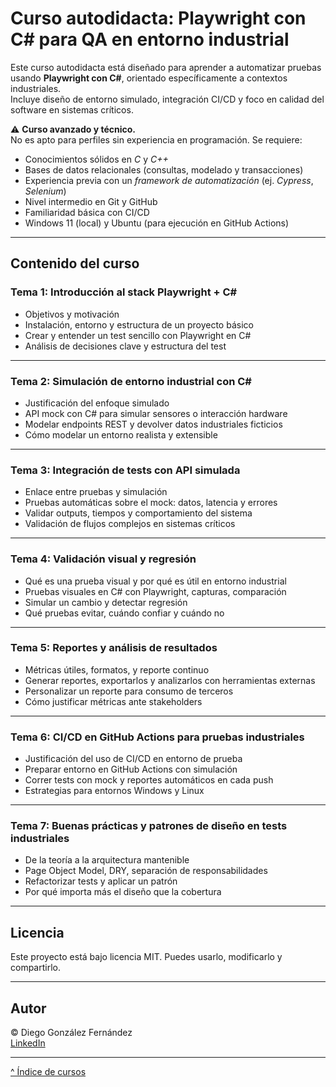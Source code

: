 # Curso autodidacta: Playwright con C# para QA en entorno industrial

Este curso autodidacta está diseñado para aprender a automatizar pruebas usando **Playwright con C#**, orientado específicamente a contextos industriales.  
Incluye diseño de entorno simulado, integración CI/CD y foco en calidad del software en sistemas críticos.

⚠️ **Curso avanzado y técnico.**  
No es apto para perfiles sin experiencia en programación. Se requiere:

- Conocimientos sólidos en *C* y *C++*
- Bases de datos relacionales (consultas, modelado y transacciones)
- Experiencia previa con un *framework de automatización* (ej. *Cypress*, *Selenium*)
- Nivel intermedio en Git y GitHub
- Familiaridad básica con CI/CD
- Windows 11 (local) y Ubuntu (para ejecución en GitHub Actions)

---

## Contenido del curso

### Tema 1: Introducción al stack Playwright + C#
- Objetivos y motivación
- Instalación, entorno y estructura de un proyecto básico
- Crear y entender un test sencillo con Playwright en C#
- Análisis de decisiones clave y estructura del test

---

### Tema 2: Simulación de entorno industrial con C#
- Justificación del enfoque simulado
- API mock con C# para simular sensores o interacción hardware
- Modelar endpoints REST y devolver datos industriales ficticios
- Cómo modelar un entorno realista y extensible

---

### Tema 3: Integración de tests con API simulada
- Enlace entre pruebas y simulación
- Pruebas automáticas sobre el mock: datos, latencia y errores
- Validar outputs, tiempos y comportamiento del sistema
- Validación de flujos complejos en sistemas críticos

---

### Tema 4: Validación visual y regresión
- Qué es una prueba visual y por qué es útil en entorno industrial
- Pruebas visuales en C# con Playwright, capturas, comparación
- Simular un cambio y detectar regresión
- Qué pruebas evitar, cuándo confiar y cuándo no

---

### Tema 5: Reportes y análisis de resultados
- Métricas útiles, formatos, y reporte continuo
- Generar reportes, exportarlos y analizarlos con herramientas externas
- Personalizar un reporte para consumo de terceros
- Cómo justificar métricas ante stakeholders

---

### Tema 6: CI/CD en GitHub Actions para pruebas industriales
- Justificación del uso de CI/CD en entorno de prueba
- Preparar entorno en GitHub Actions con simulación
- Correr tests con mock y reportes automáticos en cada push
- Estrategias para entornos Windows y Linux

---

### Tema 7: Buenas prácticas y patrones de diseño en tests industriales
- De la teoría a la arquitectura mantenible
- Page Object Model, DRY, separación de responsabilidades
- Refactorizar tests y aplicar un patrón
- Por qué importa más el diseño que la cobertura

---

## Licencia

Este proyecto está bajo licencia MIT. Puedes usarlo, modificarlo y compartirlo.

---

## Autor

© Diego González Fernández  
[LinkedIn](https://www.linkedin.com/in/diego-gonzalez-fernandez)

---

[^ Índice de cursos](../readme.nd)
